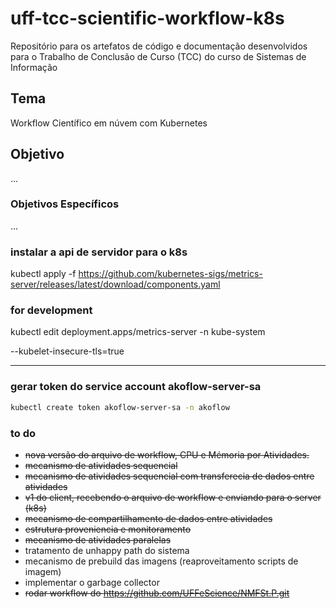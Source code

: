 # uff-tcc-scientific-workflow-k8s

Repositório para os artefatos de código e documentação desenvolvidos para o Trabalho de Conclusão de Curso (TCC) do curso de Sistemas de Informação


## Tema
Workflow Científico em núvem com Kubernetes

## Objetivo
...

### Objetivos Específicos
...


### instalar a api de servidor para o k8s

kubectl apply -f https://github.com/kubernetes-sigs/metrics-server/releases/latest/download/components.yaml

### for development

kubectl edit deployment.apps/metrics-server -n kube-system

--kubelet-insecure-tls=true

---

### gerar token do service account akoflow-server-sa

```bash
kubectl create token akoflow-server-sa -n akoflow
```


### to do

- ~~nova versão do arquivo de workflow, CPU e Mémoria por Atividades.~~
- ~~mecanismo de atividades sequencial~~
- ~~mecanismo de atividades sequencial com transferecia de dados entre atividades~~
- ~~v1 do client, recebendo o arquivo de workflow e enviando para o server (k8s)~~
- ~~mecanismo de compartilhamento de dados entre atividades~~
- ~~estrutura proveniencia e monitoramento~~
- ~~mecanismo de atividades paralelas~~
- tratamento de unhappy path do sistema
- mecanismo de prebuild das imagens (reaproveitamento scripts de imagem)
- implementar o garbage collector
- ~~rodar workflow do https://github.com/UFFeScience/NMFSt.P.git~~

